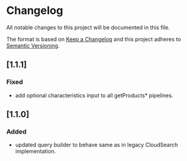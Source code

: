 # Changelog

All notable changes to this project will be documented in this file.

The format is based on [Keep a Changelog](http://keepachangelog.com/) and this project adheres to [Semantic Versioning](http://semver.org/).

## [1.1.1]
### Fixed
- add optional characteristics input to all getProducts* pipelines.


## [1.1.0]
### Added
- updated query builder to behave same as in legacy CloudSearch implementation.

